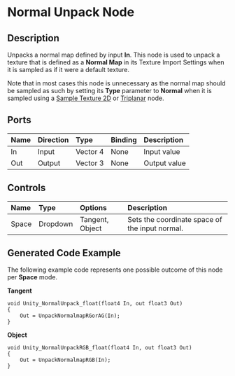 # Normal Unpack Node

## Description

Unpacks a normal map defined by input **In**. This node is used to unpack a texture that is defined as a **Normal Map** in its Texture Import Settings when it is sampled as if it were a default texture.

Note that in most cases this node is unnecessary as the normal map should be sampled as such by setting its **Type** parameter to **Normal** when it is sampled using a [Sample Texture 2D](Sample-Texture-2D-Node) or [Triplanar](Triplanar-Node) node.

## Ports

| Name        | Direction           | Type  | Binding | Description |
|:------------ |:-------------|:-----|:---|:---|
| In      | Input | Vector 4 | None | Input value |
| Out | Output      |    Vector 3 | None | Output value |

## Controls

| Name        | Type           | Options  | Description |
|:------------ |:-------------|:-----|:---|
| Space      | Dropdown | Tangent, Object | Sets the coordinate space of the input normal. |

## Generated Code Example

The following example code represents one possible outcome of this node per **Space** mode.

**Tangent**

```
void Unity_NormalUnpack_float(float4 In, out float3 Out)
{
    Out = UnpackNormalmapRGorAG(In);
}
```

**Object**

```
void Unity_NormalUnpackRGB_float(float4 In, out float3 Out)
{
    Out = UnpackNormalmapRGB(In);
}
```